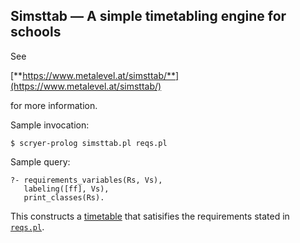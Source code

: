 ## Simsttab &mdash; A simple timetabling engine for schools

See

   [**https://www.metalevel.at/simsttab/**](https://www.metalevel.at/simsttab/)

for more information.

Sample invocation:

    $ scryer-prolog simsttab.pl reqs.pl

Sample query:


    ?- requirements_variables(Rs, Vs),
       labeling([ff], Vs),
       print_classes(Rs).

This constructs a [timetable](timetable.txt) that satisifies the
requirements stated in [`reqs.pl`](reqs.pl).
